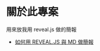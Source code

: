 # 關於此專案

用來放我用 reveal.js 做的簡報


* [如何用 REVEAL.JS 與 MD 做簡報](https://ayugioh2003.github.io/slides/slide-export)